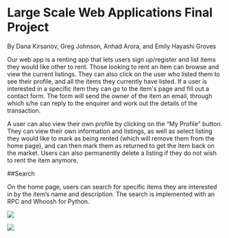 # Large Scale Web Applications Final Project
By Dana Kirsanov, Greg Johnson, Anhad Arora, and Emily Hayashi Groves

Our web app is a renting app that lets users sign up/register and list items they would like other to rent. Those looking to rent an item can browse and view the current listings. They can also click on the user who listed them to see their profile, and all the items they currently have listed. 
If a user is interested in a specific item they can go to the item's page and fill out a contact form. The form will send the owner of the item an email, through which s/he can reply to the enquirer and work out the details of the transaction. 

A user can also view their own profile by clicking on the “My Profile” button. They can view their own information and listings, as well as select listing they would like to mark as being rented (which will remove them from the home page), and can then mark them as returned to get the item back on the market. Users can also permanently delete a listing if they do not wish to rent the item anymore.

##Search

On the home page, users can search for specific items they are interested in by the item’s name and description. The search is implemented with an RPC and Whoosh for Python. 

![](Screenshots/search.png)

![](Screenshots/email.png)

